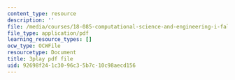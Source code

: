 ```yaml
---
content_type: resource
description: ''
file: /media/courses/18-085-computational-science-and-engineering-i-fall-2008/92698f241c3096c35b7c10c98aecd156_bElQTlIWCr8.pdf
file_type: application/pdf
learning_resource_types: []
ocw_type: OCWFile
resourcetype: Document
title: 3play pdf file
uid: 92698f24-1c30-96c3-5b7c-10c98aecd156
---
```

